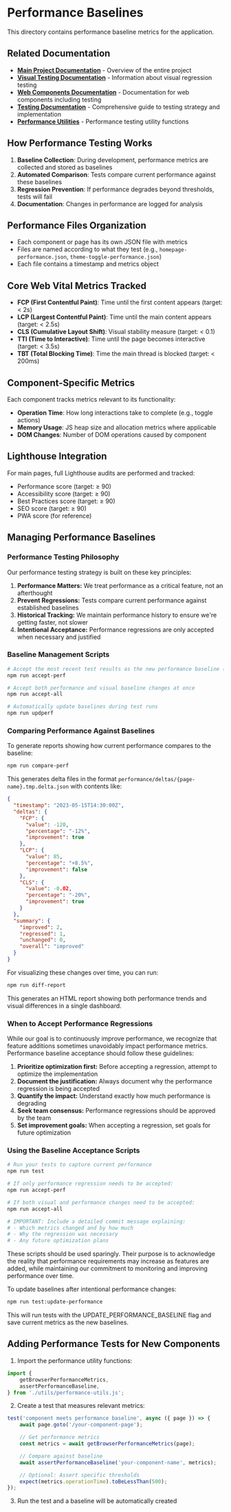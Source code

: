 # Performance Baselines

This directory contains performance baseline metrics for the application.

## Related Documentation

-   **[Main Project Documentation](../README.md)** - Overview of the entire project
-   **[Visual Testing Documentation](../snapshots/README.md)** - Information about visual regression testing
-   **[Web Components Documentation](../www/components/README.md)** - Documentation for web components including testing
-   **[Testing Documentation](../tests/README.md)** - Comprehensive guide to testing strategy and implementation
-   **[Performance Utilities](../tests/utils/performance-utils.js)** - Performance testing utility functions

## How Performance Testing Works

1. **Baseline Collection**: During development, performance metrics are collected and stored as baselines
2. **Automated Comparison**: Tests compare current performance against these baselines
3. **Regression Prevention**: If performance degrades beyond thresholds, tests will fail
4. **Documentation**: Changes in performance are logged for analysis

## Performance Files Organization

-   Each component or page has its own JSON file with metrics
-   Files are named according to what they test (e.g., `homepage-performance.json`, `theme-toggle-performance.json`)
-   Each file contains a timestamp and metrics object

## Core Web Vital Metrics Tracked

-   **FCP (First Contentful Paint)**: Time until the first content appears (target: < 2s)
-   **LCP (Largest Contentful Paint)**: Time until the main content appears (target: < 2.5s)
-   **CLS (Cumulative Layout Shift)**: Visual stability measure (target: < 0.1)
-   **TTI (Time to Interactive)**: Time until the page becomes interactive (target: < 3.5s)
-   **TBT (Total Blocking Time)**: Time the main thread is blocked (target: < 200ms)

## Component-Specific Metrics

Each component tracks metrics relevant to its functionality:

-   **Operation Time**: How long interactions take to complete (e.g., toggle actions)
-   **Memory Usage**: JS heap size and allocation metrics where applicable
-   **DOM Changes**: Number of DOM operations caused by component

## Lighthouse Integration

For main pages, full Lighthouse audits are performed and tracked:

-   Performance score (target: ≥ 90)
-   Accessibility score (target: ≥ 90)
-   Best Practices score (target: ≥ 90)
-   SEO score (target: ≥ 90)
-   PWA score (for reference)

## Managing Performance Baselines

### Performance Testing Philosophy

Our performance testing strategy is built on these key principles:

1. **Performance Matters:** We treat performance as a critical feature, not an afterthought
2. **Prevent Regressions:** Tests compare current performance against established baselines
3. **Historical Tracking:** We maintain performance history to ensure we're getting faster, not slower
4. **Intentional Acceptance:** Performance regressions are only accepted when necessary and justified

### Baseline Management Scripts

```bash
# Accept the most recent test results as the new performance baseline (use with caution)
npm run accept-perf

# Accept both performance and visual baseline changes at once
npm run accept-all

# Automatically update baselines during test runs
npm run updperf
```

### Comparing Performance Against Baselines

To generate reports showing how current performance compares to the baseline:

```bash
npm run compare-perf
```

This generates delta files in the format `performance/deltas/{page-name}.tmp.delta.json` with contents like:

```json
{
  "timestamp": "2023-05-15T14:30:00Z",
  "deltas": {
    "FCP": {
      "value": -120,
      "percentage": "-12%",
      "improvement": true
    },
    "LCP": {
      "value": 85,
      "percentage": "+8.5%",
      "improvement": false
    },
    "CLS": {
      "value": -0.02,
      "percentage": "-20%",
      "improvement": true
    }
  },
  "summary": {
    "improved": 2,
    "regressed": 1,
    "unchanged": 0,
    "overall": "improved"
  }
}
```

For visualizing these changes over time, you can run:

```bash
npm run diff-report
```

This generates an HTML report showing both performance trends and visual differences in a single dashboard.

### When to Accept Performance Regressions

While our goal is to continuously improve performance, we recognize that feature additions sometimes unavoidably impact performance metrics. Performance baseline acceptance should follow these guidelines:

1. **Prioritize optimization first:** Before accepting a regression, attempt to optimize the implementation
2. **Document the justification:** Always document why the performance regression is being accepted
3. **Quantify the impact:** Understand exactly how much performance is degrading
4. **Seek team consensus:** Performance regressions should be approved by the team
5. **Set improvement goals:** When accepting a regression, set goals for future optimization

### Using the Baseline Acceptance Scripts

```bash
# Run your tests to capture current performance
npm run test

# If only performance regression needs to be accepted:
npm run accept-perf

# If both visual and performance changes need to be accepted:
npm run accept-all

# IMPORTANT: Include a detailed commit message explaining:
# - Which metrics changed and by how much
# - Why the regression was necessary
# - Any future optimization plans
```

These scripts should be used sparingly. Their purpose is to acknowledge the reality that performance requirements may increase as features are added, while maintaining our commitment to monitoring and improving performance over time.

To update baselines after intentional performance changes:

```bash
npm run test:update-performance
```

This will run tests with the UPDATE_PERFORMANCE_BASELINE flag and save current metrics as the new baselines.

## Adding Performance Tests for New Components

1. Import the performance utility functions:

```javascript
import {
	getBrowserPerformanceMetrics,
	assertPerformanceBaseline,
} from './utils/performance-utils.js';
```

2. Create a test that measures relevant metrics:

```javascript
test('component meets performance baseline', async ({ page }) => {
	await page.goto('/your-component-page');

	// Get performance metrics
	const metrics = await getBrowserPerformanceMetrics(page);

	// Compare against baseline
	await assertPerformanceBaseline('your-component-name', metrics);

	// Optional: Assert specific thresholds
	expect(metrics.operationTime).toBeLessThan(500);
});
```

3. Run the test and a baseline will be automatically created
